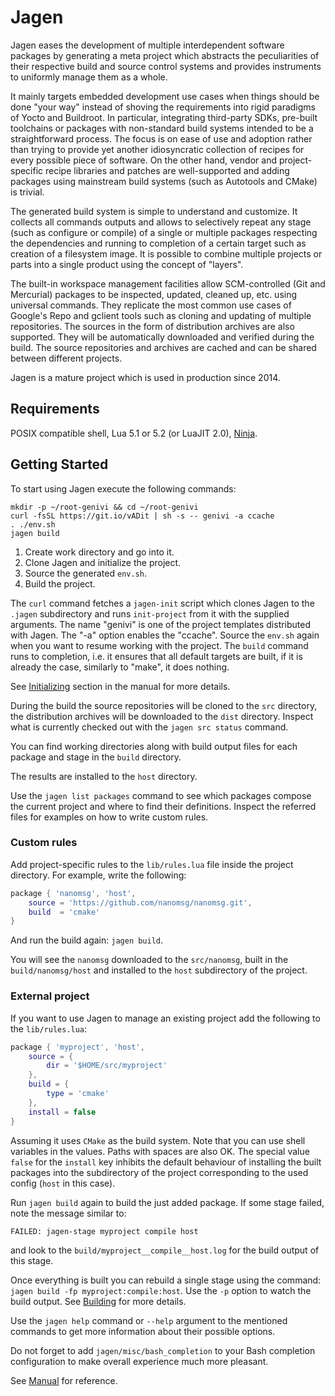 # Jagen

Jagen eases the development of multiple interdependent software packages by
generating a meta project which abstracts the peculiarities of their respective
build and source control systems and provides instruments to uniformly manage
them as a whole.

It mainly targets embedded development use cases when things should be done
"your way" instead of shoving the requirements into rigid paradigms of Yocto
and Buildroot. In particular, integrating third-party SDKs, pre-built
toolchains or packages with non-standard build systems intended to be a
straightforward process. The focus is on ease of use and adoption rather than
trying to provide yet another idiosyncratic collection of recipes for every
possible piece of software. On the other hand, vendor and project-specific
recipe libraries and patches are well-supported and adding packages using
mainstream build systems (such as Autotools and CMake) is trivial.

The generated build system is simple to understand and customize. It collects
all commands outputs and allows to selectively repeat any stage (such as
configure or compile) of a single or multiple packages respecting the
dependencies and running to completion of a certain target such as creation of
a filesystem image. It is possible to combine multiple projects or parts into a
single product using the concept of "layers".

The built-in workspace management facilities allow SCM-controlled (Git and
Mercurial) packages to be inspected, updated, cleaned up, etc. using universal
commands. They replicate the most common use cases of Google's Repo and gclient
tools such as cloning and updating of multiple repositories. The sources in the
form of distribution archives are also supported. They will be automatically
downloaded and verified during the build. The source repositories and archives
are cached and can be shared between different projects.

Jagen is a mature project which is used in production since 2014.

## Requirements

POSIX compatible shell, Lua 5.1 or 5.2 (or LuaJIT 2.0), [Ninja](https://ninja-build.org/).

## Getting Started

To start using Jagen execute the following commands:

```
mkdir -p ~/root-genivi && cd ~/root-genivi
curl -fsSL https://git.io/vADit | sh -s -- genivi -a ccache
. ./env.sh
jagen build
```

1. Create work directory and go into it.
2. Clone Jagen and initialize the project.
3. Source the generated `env.sh`.
4. Build the project.

The `curl` command fetches a `jagen-init` script which clones Jagen to the
`.jagen` subdirectory and runs `init-project` from it with the supplied
arguments. The name "genivi" is one of the project templates distributed with
Jagen. The "-a" option enables the "ccache". Source the `env.sh` again when you
want to resume working with the project. The `build` command runs to
completion, i.e. it ensures that all default targets are built, if it is
already the case, similarly to "make", it does nothing.

See [Initializing](doc/Initializing.md) section in the manual for more details.

During the build the source repositories will be cloned to the `src` directory,
the distribution archives will be downloaded to the `dist` directory. Inspect
what is currently checked out with the `jagen src status` command.

You can find working directories along with build output files for each package
and stage in the `build` directory.

The results are installed to the `host` directory.

Use the `jagen list packages` command to see which packages compose the current
project and where to find their definitions. Inspect the referred files for
examples on how to write custom rules.

### Custom rules

Add project-specific rules to the `lib/rules.lua` file inside the project
directory. For example, write the following:

```lua
package { 'nanomsg', 'host',
    source = 'https://github.com/nanomsg/nanomsg.git',
    build  = 'cmake'
}
```

And run the build again: `jagen build`.

You will see the `nanomsg` downloaded to the `src/nanomsg`, built in the
`build/nanomsg/host` and installed to the `host` subdirectory of the project.

### External project

If you want to use Jagen to manage an existing project add the following to the
`lib/rules.lua`:

```lua
package { 'myproject', 'host',
    source = {
        dir = '$HOME/src/myproject'
    },
    build = {
        type = 'cmake'
    },
    install = false
}
```

Assuming it uses `CMake` as the build system. Note that you can use shell
variables in the values. Paths with spaces are also OK. The special value
`false` for the `install` key inhibits the default behaviour of installing the
built packages into the subdirectory of the project corresponding to the used
config (`host` in this case).

Run `jagen build` again to build the just added package. If some stage failed,
note the message similar to:
```
FAILED: jagen-stage myproject compile host
```
and look to the `build/myproject__compile__host.log` for the build output of
this stage.

Once everything is built you can rebuild a single stage using the command:
`jagen build -fp myproject:compile:host`. Use the `-p` option to watch the
build output. See [Building](doc/Building.md) for more details.

Use the `jagen help` command or `--help` argument to the mentioned commands to
get more information about their possible options.

Do not forget to add `jagen/misc/bash_completion` to your Bash completion
configuration to make overall experience much more pleasant.

See [Manual](doc/Manual.md) for reference.
